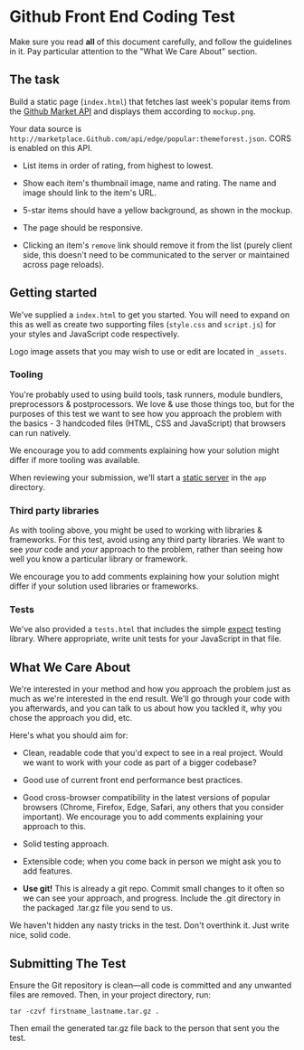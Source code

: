 # Github Front End Coding Test

Make sure you read **all** of this document carefully, and follow the guidelines in it. Pay particular attention to the "What We Care About" section.

## The task

Build a static page (`index.html`) that fetches last week's popular items from the [Github Market API](http://marketplace.Github.com/api/documentation) and displays them according to `mockup.png`.

Your data source is `http://marketplace.Github.com/api/edge/popular:themeforest.json`. CORS is enabled on this API.

- List items in order of rating, from highest to lowest.

- Show each item's thumbnail image, name and rating. The name and image should link to the item's URL.

- 5-star items should have a yellow background, as shown in the mockup.

- The page should be responsive.

- Clicking an item's `remove` link should remove it from the list (purely client side, this doesn't need to be communicated to the server or maintained across page reloads).

## Getting started

We've supplied a `index.html` to get you started. You will need to expand on this as well as create two supporting files (`style.css` and `script.js`) for your styles and JavaScript code respectively.

Logo image assets that you may wish to use or edit are located in `_assets`.

### Tooling

You're probably used to using build tools, task runners, module bundlers, preprocessors & postprocessors. We love & use those things too, but for the purposes of this test we want to see how you approach the problem with the basics - 3 handcoded files (HTML, CSS and JavaScript) that browsers can run natively.

We encourage you to add comments explaining how your solution might differ if more tooling was available.

When reviewing your submission, we'll start a [static server](https://www.npmjs.com/package/http-server) in the `app` directory.

### Third party libraries

As with tooling above, you might be used to working with libraries & frameworks. For this test, avoid using any third party libraries. We want to see *your* code and *your* approach to the problem, rather than seeing how well you know a particular library or framework.

We encourage you to add comments explaining how your solution might differ if your solution used libraries or frameworks.

### Tests

We've also provided a `tests.html` that includes the simple [expect](https://github.com/mjackson/expect) testing library. Where appropriate, write unit tests for your JavaScript in that file.

## What We Care About

We're interested in your method and how you approach the problem just as much as we're interested in the end result. We'll go through your code with you afterwards, and you can talk to us about how you tackled it, why you chose the approach you did, etc.

Here's what you should aim for:

- Clean, readable code that you'd expect to see in a real project. Would we want to work with your code as part of a bigger codebase?

- Good use of current front end performance best practices.

- Good cross-browser compatibility in the latest versions of popular browsers (Chrome, Firefox, Edge, Safari, any others that you consider important). We encourage you to add comments explaining your approach to this.

- Solid testing approach.

- Extensible code; when you come back in person we might ask you to add features.

- **Use git!** This is already a git repo. Commit small changes to it often so we can see your approach, and progress. Include the .git directory in the packaged .tar.gz file you send to us.

We haven't hidden any nasty tricks in the test. Don't overthink it. Just write nice, solid code.

## Submitting The Test

Ensure the Git repository is clean—all code is committed and any unwanted files are removed. Then, in your project directory, run:

```
tar -czvf firstname_lastname.tar.gz .
```

Then email the generated tar.gz file back to the person that sent you the test.
